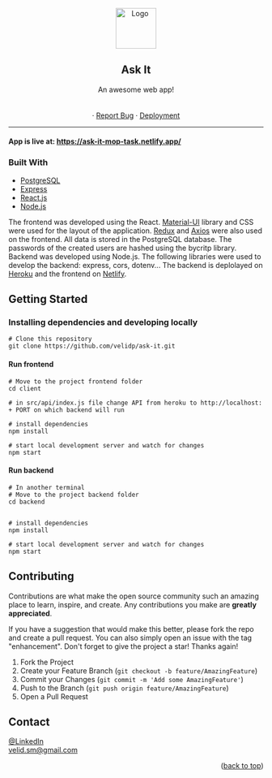 <div id="top"></div>

<br />
<div align="center">
  <a>
    <img src="https://raw.githubusercontent.com/velidp/ask-it/master/client/public/icon.ico" alt="Logo" width="80" height="80">
  <a/>

  <h2 align="center">Ask It</h2>

  <p>
    An awesome web app!
    <br />
    <a></a>
    <br />
    <br />
    ·
    <a target="_blank" href="https://github.com/velidp/ask-it/issues">Report Bug</a>
    ·
    <a target="_blank" href="https://ask-it-mop-task.netlify.app/">Deployment</a>
  </p>
</div>

<hr/>


#### App is live at:  https://ask-it-mop-task.netlify.app/


### Built With

* [PostgreSQL](https://www.postgresql.org/)
* [Express](https://expressjs.com/)
* [React.js](https://reactjs.org/)
* [Node.js](https://nodejs.org/en/)

The frontend was developed using the React.  <a href="https://mui.com/">Material-UI</a> library and CSS were used for the layout of the application.
<a href="https://redux.js.org/">Redux</a> and <a href="https://www.npmjs.com/package/axios">Axios</a> were also used on the frontend.
All data is stored in the PostgreSQL database. The passwords of the created users are hashed using the bycritp library. 
Backend was developed using Node.js. 
The following libraries were used to develop the backend: express, cors, dotenv... 
The backend is deplolayed on <a href="https://www.heroku.com/">Heroku</a> and the frontend on <a href="https://www.netlify.com/">Netlify</a>. 



## Getting Started

### Installing dependencies and developing locally

```
# Clone this repository
git clone https://github.com/velidp/ask-it.git
```

#### Run frontend
```
# Move to the project frontend folder
cd client

# in src/api/index.js file change API from heroku to http://localhost: + PORT on which backend will run

# install dependencies
npm install

# start local development server and watch for changes
npm start
```

#### Run backend
```
# In another terminal
# Move to the project backend folder
cd backend


# install dependencies
npm install

# start local development server and watch for changes
npm start

```


<!-- CONTRIBUTING -->
## Contributing

Contributions are what make the open source community such an amazing place to learn, inspire, and create. Any contributions you make are **greatly appreciated**.

If you have a suggestion that would make this better, please fork the repo and create a pull request. You can also simply open an issue with the tag "enhancement".
Don't forget to give the project a star! Thanks again!

1. Fork the Project
2. Create your Feature Branch (`git checkout -b feature/AmazingFeature`)
3. Commit your Changes (`git commit -m 'Add some AmazingFeature'`)
4. Push to the Branch (`git push origin feature/AmazingFeature`)
5. Open a Pull Request



<!-- CONTACT -->
## Contact

[@LinkedIn](https://www.linkedin.com/in/velid-posko/) 
<br/>
velid.sm@gmail.com

<p align="right">(<a href="#top">back to top</a>)</p>


